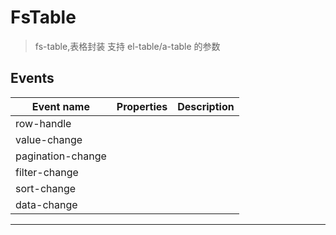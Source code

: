 # FsTable

> fs-table,表格封装
> 支持 el-table/a-table 的参数

## Events

| Event name        | Properties | Description |
| ----------------- | ---------- | ----------- |
| row-handle        |            |
| value-change      |            |
| pagination-change |            |
| filter-change     |            |
| sort-change       |            |
| data-change       |            |

---
